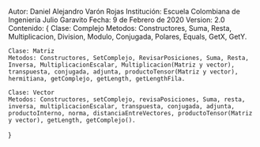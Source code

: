 Autor: Daniel Alejandro Varón Rojas
Institución: Escuela Colombiana de Ingenieria Julio Garavito
Fecha: 9 de Febrero de 2020
Version: 2.0
Contenido: {
	Clase: Complejo
	Metodos: Constructores, Suma, Resta, Multiplicacion, Division, Modulo, Conjugada, Polares, Equals, GetX, GetY.
	
	Clase: Matriz
	Metodos: Constructores, SetComplejo, RevisarPosiciones, Suma, Resta, Inversa, MultiplicacionEscalar, Multiplicacion(Matriz y vector), transpuesta, conjugada, adjunta, productoTensor(Matriz y vector), hermitiana, getComplejo, getLength, getLengthFila.
	
	Clase: Vector
	Metodos: Constructores, setComplejo, revisaPosiciones, Suma, resta, inversa, multiplicacionEscalar, transpuesta, conjugada, adjunta, productoInterno, norma, distanciaEntreVectores, productoTensor(Matriz y vector), getLength, getComplejo().
	
}
